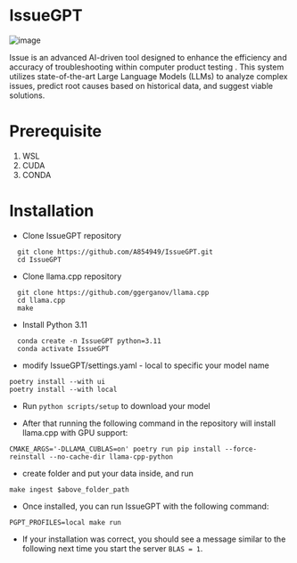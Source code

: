 #  IssueGPT 

![image](https://github.com/A854949/IssueGPT/assets/82749575/3ea53440-af3d-419d-ac18-0587467c6b6e)


Issue is an advanced AI-driven tool designed to enhance the efficiency and accuracy of troubleshooting within computer product testing . This system utilizes state-of-the-art Large Language Models (LLMs) to analyze complex issues, predict root causes based on historical data, and suggest viable solutions.

# Prerequisite
1. WSL
2. CUDA
3. CONDA
   
# Installation

* Clone IssueGPT repository
```
  git clone https://github.com/A854949/IssueGPT.git
  cd IssueGPT
```

* Clone llama.cpp repository
```
  git clone https://github.com/ggerganov/llama.cpp
  cd llama.cpp
  make
```

* Install Python 3.11
```
  conda create -n IssueGPT python=3.11
  conda activate IssueGPT
```

* modify IssueGPT/settings.yaml - local to specific your model name
```
poetry install --with ui
poetry install --with local
```

* Run ```python scripts/setup``` to download your model
  
* After that running the following command in the repository will install llama.cpp with GPU support:
```
CMAKE_ARGS='-DLLAMA_CUBLAS=on' poetry run pip install --force-reinstall --no-cache-dir llama-cpp-python
```

* create folder and put your data inside, and run
```
make ingest $above_folder_path
```

* Once installed, you can run IssueGPT with the following command:
```
PGPT_PROFILES=local make run
```

* If your installation was correct, you should see a message similar to the following next time you start the server ```BLAS = 1```.
